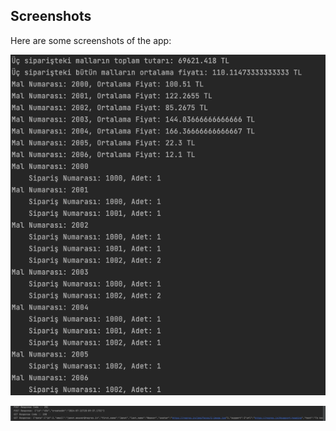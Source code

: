 ## Screenshots

Here are some screenshots of the app:

![Screenshot 1](src/main/java/org/example/Assets/images/image1.png)

![Screenshot 2](src/main/java/org/example/Assets/images/image2.png)
